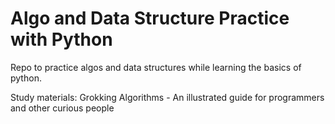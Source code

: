# Algo and Data Structure Practice with Python

Repo to practice algos and data structures while learning the basics of python.

Study materials: Grokking Algorithms - An illustrated guide for programmers and other curious people 
